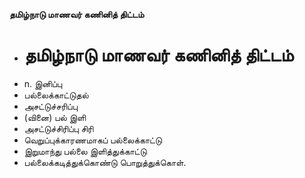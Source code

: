 **தமிழ்நாடு மாணவர் கணினித் திட்டம்**
- # தமிழ்நாடு மாணவர் கணினித் திட்டம்
- n. இனிப்பு
- பல்லைக்காட்டுதல்
- அசட்டுச்சரிப்பு
- (வினை) பல் இளி
- அசட்டுச்சிரிப்பு சிரி
- வெறுப்புக்காரணமாகப் பல்லைக்காட்டு
- இறுமாந்து பல்லை இளித்துக்காட்டு
- பல்லைக்கடித்துக்கொண்டு பொறுத்துக்கொள்.

